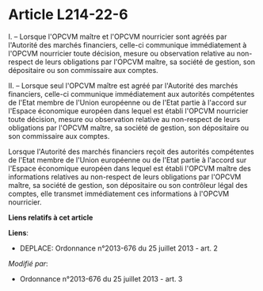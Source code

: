 # Article L214-22-6

I. – Lorsque l'OPCVM maître et l'OPCVM nourricier sont agréés par l'Autorité des marchés financiers, celle-ci communique
immédiatement à l'OPCVM nourricier toute décision, mesure ou observation relative au non-respect de leurs obligations par
l'OPCVM maître, sa société de gestion, son dépositaire ou son commissaire aux comptes.

II. – Lorsque seul l'OPCVM maître est agréé par l'Autorité des marchés financiers, celle-ci communique immédiatement aux
autorités compétentes de l'Etat membre de l'Union européenne ou de l'Etat partie à l'accord sur l'Espace économique européen
dans lequel est établi l'OPCVM nourricier toute décision, mesure ou observation relative au non-respect de leurs obligations
par l'OPCVM maître, sa société de gestion, son dépositaire ou son commissaire aux comptes.

Lorsque l'Autorité des marchés financiers reçoit des autorités compétentes de l'Etat membre de l'Union européenne ou de
l'Etat partie à l'accord sur l'Espace économique européen dans lequel est établi l'OPCVM maître des informations relatives au
non-respect de leurs obligations par l'OPCVM maître, sa société de gestion, son dépositaire ou son contrôleur légal des
comptes, elle transmet immédiatement ces informations à l'OPCVM nourricier.

**Liens relatifs à cet article**

**Liens**:

  - DEPLACE: Ordonnance n°2013-676 du 25 juillet 2013 - art. 2

_Modifié par_:

  - Ordonnance n°2013-676 du 25 juillet 2013 - art. 3
